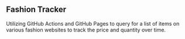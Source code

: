 ## Fashion Tracker 

Utilizing GitHub Actions and GitHub Pages to query for a list of items on various fashion websites to track the price and quantity over time. 
